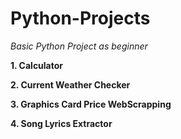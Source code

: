 # Python-Projects

<i>Basic Python Project as beginner</i>

<b>1. Calculator </b>

<b>2. Current Weather Checker<b>
  
<b>3. Graphics Card Price WebScrapping<b>
  
<b>4. Song Lyrics Extractor<b>
